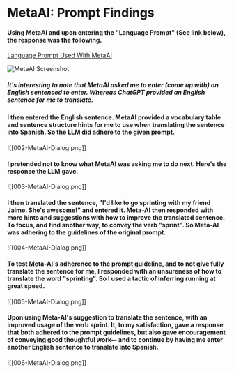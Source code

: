 # MetaAI: Prompt Findings

#### Using MetaAI and upon entering the "Language Prompt" (See link below), the response was the following.  

[Language Prompt Used With MetaAI](/sentence-constructor/meta-ai/prompt.md)

![MetaAI Screenshot](/meta-ai/pics/001-MetaAI.png)


##### It's interesting to note that MetaAI asked me to enter (come up with) an English sentenced to enter. Whereas ChatGPT provided an English sentence for me to translate. 

#### I then entered the English sentence. MetaAI provided a vocabulary table and sentence structure hints for me to use when translating the sentence into Spanish. So the LLM did adhere to the given prompt.


![[002-MetaAI-Dialog.png]]

#### I pretended not to know what MetaAI was asking me to do next. Here's the response the LLM gave.




![[003-MetaAI-Dialog.png]]
#### I then translated the sentence, "I'd like to go sprinting with my friend Jaime. She's awesome!" and entered it. Meta-AI then responded with more hints and suggestions with how to improve the translated sentence. To focus, and find another way, to convey the verb "sprint". So Meta-AI was adhering to the guidelines of the original prompt.

![[004-MetaAI-Dialog.png]]

#### To test Meta-AI's adherence to the prompt guideline, and to not give fully translate the sentence for me, I responded with an unsureness of how to translate the word "sprinting". So  I used a tactic of inferring running at great speed.


![[005-MetaAI-Dialog.png]]

#### Upon using Meta-AI's suggestion to translate the sentence, with an improved usage of the verb sprint. It, to my satisfaction, gave a response that both adhered to the prompt guidelines, but also gave encouragement of conveying good thoughtful work-- and to continue by having me enter another English sentence to translate into Spanish.



![[006-MetaAI-Dialog.png]]

